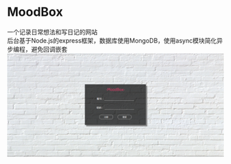 # MoodBox
一个记录日常想法和写日记的网站<br>
后台基于Node.js的express框架，数据库使用MongoDB，使用async模块简化异步编程，避免回调嵌套<br>
![这里写图片描述](https://raw.githubusercontent.com/Juvanto/MoodBox/master/interface1.png)
